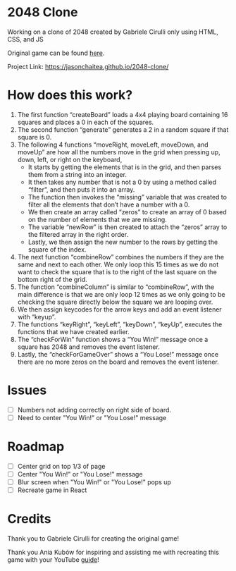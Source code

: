 # 2048 Clone

Working on a clone of 2048 created by Gabriele Cirulli only using HTML, CSS, and JS

Original game can be found [here](https://play2048.co/).

Project Link: https://jasonchaitea.github.io/2048-clone/

# How does this work?

1. The first function “createBoard” loads a 4x4 playing board containing 16 squares and places a 0 in each of the squares. 
2. The second function “generate” generates a 2 in a random square if that square is 0. 
3. The following 4 functions “moveRight, moveLeft, moveDown, and moveUp” are how all the numbers move in the grid when pressing up, down, left, or right on the keyboard, 
    - It starts by getting the elements that is in the grid, and then parses them from a string into an integer. 
    - It then takes any number that is not a 0 by using a method called “filter”, and then puts it into an array. 
    - The function then invokes the “missing” variable that was created to filter all the elements that don’t have a number with a 0. 
    - We then create an array called “zeros” to create an array of 0 based on the number of elements that we are missing. 
    - The variable “newRow” is then created to attach the “zeros” array to the filtered array in the right order. 
    - Lastly, we then assign the new number to the rows by getting the square of the index.
4.	The next function “combineRow” combines the numbers if they are the same and next to each other. We only loop this 15 times as we do not want to check the square that is to the right of the last square on the bottom right of the grid.
5. The function “combineColumn” is similar to “combineRow”, with the main difference is that we are only loop 12 times as we only going to be checking the square directly below the square we are looping over.
6. We then assign keycodes for the arrow keys and add an event listener with “keyup”.
7. The functions “keyRight”, “keyLeft”, “keyDown”, “keyUp”, executes the functions that we have created earlier.
8. The “checkForWin” function shows a “You Win!” message once a square has 2048 and removes the event listener.
9. Lastly, the “checkForGameOver” shows a “You Lose!” message once there are no more zeros on the board and removes the event listener.


# Issues

- [ ] Numbers not adding correctly on right side of board.
- [ ] Need to center "You Win!" or "You Lose!" message

# Roadmap

- [ ] Center grid on top 1/3 of page
- [ ] Center "You Win!" or "You Lose!" message
- [ ] Blur screen when "You Win!" or "You Lose!" pops up
- [ ] Recreate game in React

# Credits

Thank you to Gabriele Cirulli for creating the original game!

Thank you Ania Kubów for inspiring and assisting me with recreating this game with your YouTube [guide](https://youtu.be/aDn2g8XfSMc)!